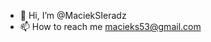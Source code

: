 - 👋 Hi, I’m @MaciekSIeradz
- 📫 How to reach me macieks53@gmail.com

<!---
MaciekSIeradz/MaciekSIeradz is a ✨ special ✨ repository because its `README.md` (this file) appears on your GitHub profile.
You can click the Preview link to take a look at your changes.
--->
